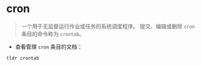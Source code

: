 # cron

> 一个用于无监督运行作业或任务的系统调度程序。
> 提交、编辑或删除 `cron` 条目的命令称为 `crontab`。

- 查看管理 `cron` 条目的文档：

`tldr crontab`